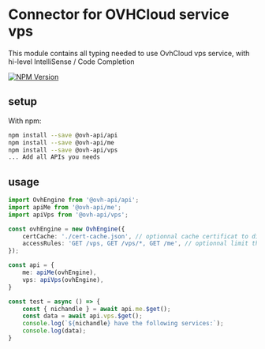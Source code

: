 # Connector for OVHCloud service vps

This module contains all typing needed to use OvhCloud vps service, with hi-level IntelliSense / Code Completion

[![NPM Version](https://img.shields.io/npm/v/@ovh-api/vps.svg?style=flat)](https://www.npmjs.org/package/@ovh-api/vps)

## setup

With npm:
````bash
npm install --save @ovh-api/api
npm install --save @ovh-api/me
npm install --save @ovh-api/vps
... Add all APIs you needs
````

## usage

````typescript
import OvhEngine from '@ovh-api/api';
import apiMe from '@ovh-api/me';
import apiVps from '@ovh-api/vps';

const ovhEngine = new OvhEngine({ 
    certCache: './cert-cache.json', // optionnal cache certificat to disk
    accessRules: 'GET /vps, GET /vps/*, GET /me', // optionnal limit the requested privileges.
});

const api = {
    me: apiMe(ovhEngine),
    vps: apiVps(ovhEngine),
}

const test = async () => {
    const { nichandle } = await api.me.$get();
    const data = await api.vps.$get();
    console.log(`${nichandle} have the following services:`);
    console.log(data);
}

````